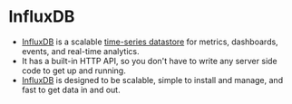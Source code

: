 # InfluxDB
- [InfluxDB](https://www.influxdata.com/) is a scalable [time-series datastore](https://en.wikipedia.org/wiki/Time_series_database) for metrics, dashboards, events, and real-time analytics. 
- It has a built-in HTTP API, so you don't have to write any server side code to get up and running. 
- [InfluxDB]() is designed to be scalable, simple to install and manage, and fast to get data in and out.